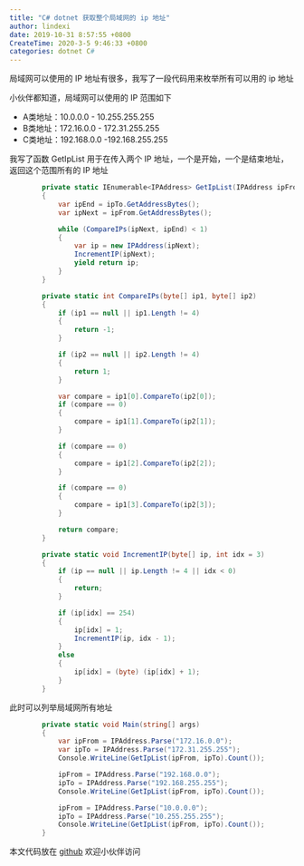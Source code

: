 ```yaml
---
title: "C# dotnet 获取整个局域网的 ip 地址"
author: lindexi
date: 2019-10-31 8:57:55 +0800
CreateTime: 2020-3-5 9:46:33 +0800
categories: dotnet C#
---
```


局域网可以使用的 IP 地址有很多，我写了一段代码用来枚举所有可以用的 ip 地址

<!--more-->



小伙伴都知道，局域网可以使用的 IP 范围如下

- A类地址：10.0.0.0 - 10.255.255.255 
- B类地址：172.16.0.0 - 172.31.255.255 
- C类地址：192.168.0.0 -192.168.255.255 

我写了函数 GetIpList 用于在传入两个 IP 地址，一个是开始，一个是结束地址，返回这个范围所有的 IP 地址

```csharp
        private static IEnumerable<IPAddress> GetIpList(IPAddress ipFrom, IPAddress ipTo)
        {
            var ipEnd = ipTo.GetAddressBytes();
            var ipNext = ipFrom.GetAddressBytes();

            while (CompareIPs(ipNext, ipEnd) < 1)
            {
                var ip = new IPAddress(ipNext);
                IncrementIP(ipNext);
                yield return ip;
            }
        }

        private static int CompareIPs(byte[] ip1, byte[] ip2)
        {
            if (ip1 == null || ip1.Length != 4)
            {
                return -1;
            }

            if (ip2 == null || ip2.Length != 4)
            {
                return 1;
            }

            var compare = ip1[0].CompareTo(ip2[0]);
            if (compare == 0)
            {
                compare = ip1[1].CompareTo(ip2[1]);
            }

            if (compare == 0)
            {
                compare = ip1[2].CompareTo(ip2[2]);
            }

            if (compare == 0)
            {
                compare = ip1[3].CompareTo(ip2[3]);
            }

            return compare;
        }

        private static void IncrementIP(byte[] ip, int idx = 3)
        {
            if (ip == null || ip.Length != 4 || idx < 0)
            {
                return;
            }

            if (ip[idx] == 254)
            {
                ip[idx] = 1;
                IncrementIP(ip, idx - 1);
            }
            else
            {
                ip[idx] = (byte) (ip[idx] + 1);
            }
        }
```

此时可以列举局域网所有地址

```csharp
        private static void Main(string[] args)
        {
            var ipFrom = IPAddress.Parse("172.16.0.0");
            var ipTo = IPAddress.Parse("172.31.255.255");
            Console.WriteLine(GetIpList(ipFrom, ipTo).Count());

            ipFrom = IPAddress.Parse("192.168.0.0");
            ipTo = IPAddress.Parse("192.168.255.255");
            Console.WriteLine(GetIpList(ipFrom, ipTo).Count());

            ipFrom = IPAddress.Parse("10.0.0.0");
            ipTo = IPAddress.Parse("10.255.255.255");
            Console.WriteLine(GetIpList(ipFrom, ipTo).Count());
        }
```

本文代码放在 [github](https://github.com/lindexi/lindexi_gd/tree/5e4ed220da093aeb922f147988be133f8160ceec/HayberenerhihaWaceafardu) 欢迎小伙伴访问

